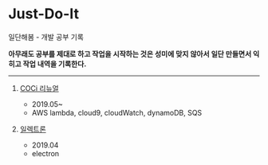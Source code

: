 # Just-Do-It

일단해봄 - 개발 공부 기록

**아무래도 공부를 제대로 하고 작업을 시작하는 것은 성미에 맞지 않아서 일단 만들면서 익히고 작업 내역을 기록한다.**

---

1. [COCi 리뉴얼](/it/COCi.md) 

    - 2019.05~
    - AWS lambda, cloud9, cloudWatch, dynamoDB, SQS

2. [일렉트론](/it/Electron.md)

    - 2019.04
    - electron
  

